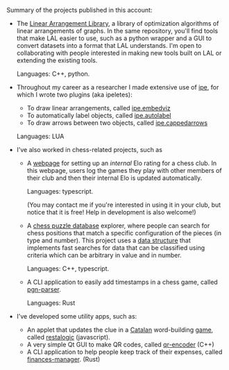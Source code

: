 Summary of the projects published in this account:

- The [Linear Arrangement Library](https://github.com/LAL-project/), a library of optimization algorithms of linear arrangements of graphs. In the same repository, you'll find tools that make LAL easier to use, such as a python wrapper and a GUI to convert datasets into a format that LAL understands. I'm open to collaborating with people interested in making new tools built on LAL or extending the existing tools.

  Languages: C++, python.

- Throughout my career as a researcher I made extensive use of [ipe](https://ipe.otfried.org), for which I wrote two plugins (aka ipeletes):
  - To draw linear arrangements, called [ipe.embedviz](https://github.com/lluisalemanypuig/ipe.embedviz)
  - To automatically label objects, called [ipe.autolabel](https://github.com/lluisalemanypuig/ipe.autolabel)
  - To draw arrows between two objects, called [ipe.cappedarrows](https://github.com/lluisalemanypuig/ipe.cappedarrows)

  Languages: LUA

- I've also worked in chess-related projects, such as
  - A [webpage](https://github.com/lluisalemanypuig/elo-chess-tracker) for setting up an _internal_ Elo rating for a chess club. In this webpage, users log the games they play with other members of their club and then their internal Elo is updated automatically.
 
    Languages: typescript.

    (You may contact me if you're interested in using it in your club, but notice that it is free! Help in development is also welcome!)
  - A [chess puzzle database](https://github.com/lluisalemanypuig/chesspebase) explorer, where people can search for chess positions that match a specific configuration of the pieces (in type and number). This project uses a [data structure](https://github.com/lluisalemanypuig/classification-tree) that implements fast searches for data that can be classified using criteria which can be arbitrary in value and in number.
 
    Languages: C++, typescript.

  - A CLI application to easily add timestamps in a chess game, called [pgn-parser](https://github.com/lluisalemanypuig/pgn_parser).
 
    Languages: Rust

- I've developed some utility apps, such as:
  - An applet that updates the clue in a [Catalan](https://en.wikipedia.org/wiki/Catalan_language) word-building [game](https://www.vilaweb.cat/paraulogic/), called [restalogic](https://www.vilaweb.cat/paraulogic/) (javascript).
  - A very simple Qt GUI to make QR codes, called [qr-encoder](https://github.com/lluisalemanypuig/qr-encoder) (C++)
  - A CLI application to help people keep track of their expenses, called [finances-manager](https://github.com/lluisalemanypuig/finances-manager). (Rust)
    
<!---
lluisalemanypuig/lluisalemanypuig is a ✨ special ✨ repository because its `README.md` (this file) appears on your GitHub profile.
You can click the Preview link to take a look at your changes.
--->
